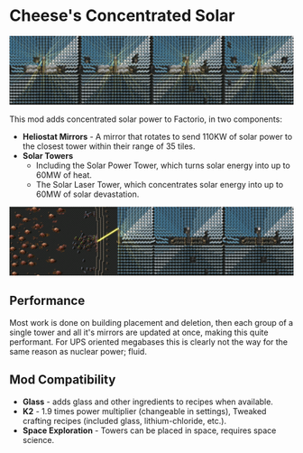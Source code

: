# Cheese's Concentrated Solar

![banner art](non_mod/banner.png)

This mod adds concentrated solar power to Factorio, in two components:

- **Heliostat Mirrors** - A mirror that rotates to send 110KW of solar power to the closest tower within their range of 35 tiles.
- **Solar Towers**
    - Including the Solar Power Tower, which turns solar energy into up to 60MW of heat.
    - The Solar Laser Tower, which concentrates solar energy into up to 60MW of solar devastation.

![banner art](non_mod/banner2.png)

## Performance

Most work is done on building placement and deletion, then each group of a single tower and all it's mirrors are updated at once, making this quite performant. For UPS oriented megabases this is clearly not the way for the same reason as nuclear power; fluid.

## Mod Compatibility

- **Glass** - adds glass and other ingredients to recipes when available.
- **K2** - 1.9 times power multiplier (changeable in settings), Tweaked crafting recipes (included glass, lithium-chloride, etc.).
- **Space Exploration** - Towers can be placed in space, requires space science.
